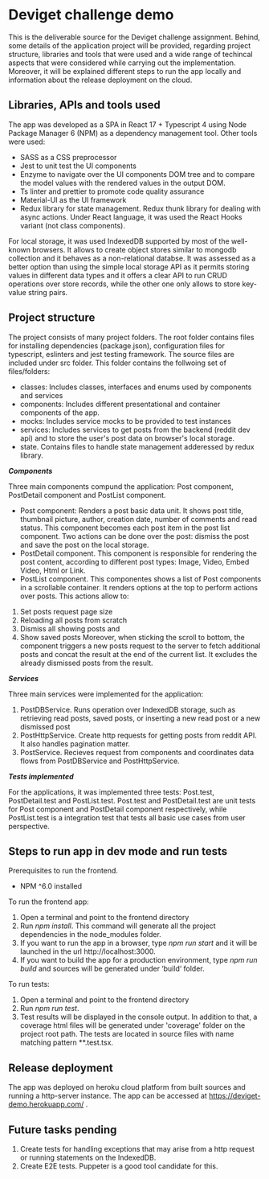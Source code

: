 # Deviget challenge demo


This is the deliverable source for the Deviget challenge assignment. Behind, some details of the application project will be provided, regarding project structure, libraries and tools that were used and a wide range of techincal aspects that were considered while carrying out the implementation. Moreover, it will be explained different steps to run the app locally and information about the release deployment on the cloud.

## Libraries, APIs and tools used ##

The app was developed as a SPA in React 17 + Typescript 4 using Node Package Manager 6 (NPM) as a dependency management tool. Other tools were used:
*	SASS as a CSS preprocessor
* Jest to unit test the UI components
*	Enzyme to navigate over the UI components DOM tree and to compare the model values with the rendered values in the output DOM.
*	Ts linter and prettier to promote code quality assurance
* Material-UI as the UI framework 
* Redux library for state management. Redux thunk library for dealing with async actions.
Under React language, it was used the React Hooks variant (not class components).

For local storage, it was used IndexedDB supported by most of the well-known browsers. It allows to create object stores similar to mongodb collection and it behaves as a non-relational databse. It was assessed as a better option than using the simple local storage API as it permits storing values in different data types and it offers a clear API to run CRUD operations over store records, while the other one only allows to store key-value string pairs.

## Project structure ##

The project consists of many project folders. The root folder contains files for installing dependencies (package.json), configuration files for typescript, eslinters and jest testing framework. The source files are included under src folder. This folder contains the follwoing set of files/folders:
* classes: Includes classes, interfaces and enums used by components and services
* components: Includes different presentational and container components of the app.
* mocks: Includes service mocks to be provided to test instances
* services: Includes services to get posts from the backend (reddit dev api) and to store the user's post data on browser's local storage.
* state. Contains files to handle state management adderessed by redux library.

***Components***

Three main components compund the application: Post component, PostDetail component and PostList component.
* Post component: Renders a post basic data unit. It shows post title, thumbnail picture, author, creation date, number of comments and read status. This component becomes each post item in the post list component. Two actions can be done over the post: dismiss the post and save the post on the local storage.
* PostDetail component. This component is responsible for rendering the post content, according to different post types: Image, Video, Embed Video, Html or Link.
* PostList component. This componentes shows a list of Post components in a scrollable container. It renders options at the top to perform actions over posts. This actions allow to:
1. Set posts request page size
2. Reloading all posts from scratch
3. Dismiss all showing posts and 
4. Show saved posts 
Moreover, when sticking the scroll to bottom, the component triggers a new posts request to the server to fetch additional posts and concat the result at the end of the current list. It excludes the already dismissed posts from the result.

***Services***

Three main services were implemented for the application:
1. PostDBService. Runs operation over IndexedDB storage, such as retrieving read posts, saved posts, or inserting a new read post or a new dismissed post
2. PostHttpService. Create http requests for getting posts from reddit API. It also handles pagination matter.
3. PostService. Recieves request from components and coordinates data flows from PostDBService and PostHttpService.

***Tests implemented***

For the applications, it was implemented three tests: Post.test, PostDetail.test and PostList.test. Post.test and PostDetail.test are unit tests for Post component and PostDetail component respectively, while PostList.test is a integration test that tests all basic use cases from user perspective.

## Steps to run app in dev mode and run tests ##

Prerequisites to run the frontend.
* NPM ^6.0 installed

To run the frontend app:
1.	Open a terminal and point to the frontend directory
2.	Run *npm install*. This command will generate all the project dependencies in the node_modules folder.
3.	If you want to run the app in a browser, type *npm run start* and it will be launched in the url http://localhost:3000.
4.	If you want to build the app for a production environment, type *npm run build* and sources will be generated under ‘build‘ folder.

To run tests:
1.	Open a terminal and point to the frontend directory
2.	Run *npm run test*. 
3.	Test results will be displayed in the console output. In addition to that, a coverage html files will be generated under 'coverage' folder on the project root path.
The tests are located in source files with name matching pattern **.test.tsx.

## Release deployment ##

The app was deployed on heroku cloud platform from built sources and running a http-server instance. The app can be accessed at https://deviget-demo.herokuapp.com/ .

## Future tasks pending ##
1. Create tests for handling exceptions that may arise from a http request or running statements on the IndexedDB.
2. Create E2E tests. Puppeter is a good tool candidate for this.

